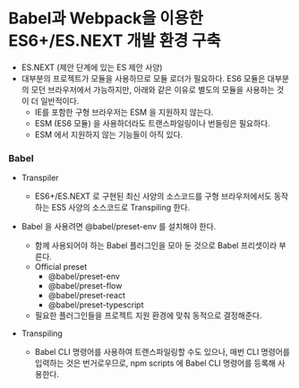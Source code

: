# Babel과 Webpack을 이용한 ES6+/ES.NEXT 개발 환경 구축

- ES.NEXT (제안 단계에 있는 ES 제안 사양)
- 대부분의 프로젝트가 모듈을 사용하므로 모듈 로더가 필요하다. ES6 모듈은 대부분의 모던 브라우저에서 가능하지만, 아래와 같은 이유로 별도의 모듈을 사용하는 것이 더 일반적이다.
  - IE를 포함한 구형 브라우저는 ESM 을 지원하지 않는다.
  - ESM (ES6 모듈) 을 사용하더라도 트랜스파일링이나 번들링은 필요하다.
  - ESM 에서 지원하지 않는 기능들이 아직 있다.

### Babel

- Transpiler
  - ES6+/ES.NEXT 로 구현된 최신 사양의 소스코드를 구형 브라우저에서도 동작하는 ES5 사양의 소스코드로 Transpiling 한다.
- Babel 을 사용려면 @babel/preset-env 를 설치해야 한다.

  - 함께 사용되어야 하는 Babel 플러그인을 모아 둔 것으로 Babel 프리셋이라 부른다.
  - Official preset
    - @babel/preset-env
    - @babel/preset-flow
    - @babel/preset-react
    - @babel/preset-typescript
  - 필요한 플러그인들을 프로젝트 지원 환경에 맞춰 동적으로 결정해준다.

- Transpiling
  - Babel CLI 명령어를 사용하여 트랜스파일링할 수도 있으나, 매번 CLI 명령어를 입력하는 것은 번거로우므로, npm scripts 에 Babel CLI 명령어를 등록해 사용한다.
